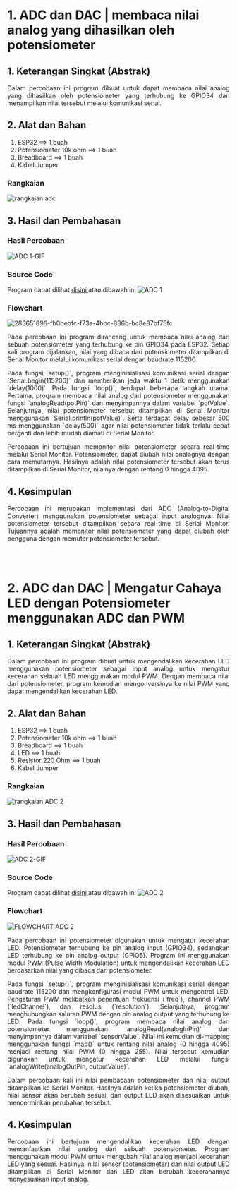 # 1. ADC dan DAC | membaca nilai analog yang dihasilkan oleh potensiometer 

## 1. Keterangan Singkat (Abstrak)

<p align="justify">Dalam percobaan ini program dibuat untuk dapat membaca nilai analog yang dihasilkan oleh potensiometer yang terhubung ke GPIO34 dan menampilkan nilai tersebut melalui komunikasi serial.

## 2. Alat dan Bahan
1. ESP32                     ==> 1 buah
2. Potensiometer 10k ohm     ==> 1 buah
3. Breadboard                ==> 1 buah
4. Kabel Jumper

### Rangkaian

![rangkaian adc](https://github.com/brianrahma/brian-system-embedded/assets/82065700/e9b02173-d1fd-4547-9543-88207b6c213d)

## 3. Hasil dan Pembahasan

### Hasil Percobaan

![ADC 1-GIF](https://github.com/brianrahma/brian-system-embedded/assets/82065700/8faa7ceb-c751-42e9-ba6d-ff8df0dc3e42)


### Source Code

Program dapat dilihat <a href="https://github.com/brianrahma/brian-system-embedded/blob/master/jobsheet%201/c.%20ADC%20dan%20DAC/1._contoh_ADC_dan_DAC_dengan_potensiometer/1._contoh_ADC_dan_DAC_dengan_potensiometer.ino"> disini </a> atau dibawah ini
![ADC 1](https://github.com/brianrahma/brian-system-embedded/assets/82065700/8577a659-931b-40f5-a8fa-7485bebd4e36)


### Flowchart

![283651896-fb0bebfc-f73a-4bbc-886b-bc8e87bf75fc](https://github.com/brianrahma/brian-system-embedded/assets/82065700/1da6ca03-86a3-4d92-9556-40f6d6c60286)

<p align="justify">Pada percobaan ini program dirancang untuk membaca nilai analog dari sebuah potensiometer yang terhubung ke pin GPIO34 pada ESP32. Setiap kali program dijalankan, nilai yang dibaca dari potensiometer ditampilkan di Serial Monitor melalui komunikasi serial dengan baudrate 115200.

<p align="justify">Pada fungsi `setup()`, program menginisialisasi komunikasi serial dengan `Serial.begin(115200)` dan memberikan jeda waktu 1 detik menggunakan `delay(1000)`. Pada fungsi `loop()`, terdapat beberapa langkah utama. Pertama, program membaca nilai analog dari potensiometer menggunakan fungsi `analogRead(potPin)` dan menyimpannya dalam variabel `potValue`. Selanjutnya, nilai potensiometer tersebut ditampilkan di Serial Monitor menggunakan `Serial.println(potValue)`. Serta terdapat delay sebesar 500 ms menggunakan `delay(500)` agar nilai potensiometer tidak terlalu cepat berganti dan lebih mudah diamati di Serial Monitor.

<p align="justify">Percobaan ini bertujuan memonitor nilai potensiometer secara real-time melalui Serial Monitor. Potensiometer, dapat diubah nilai analognya dengan cara memutarnya. Hasilnya adalah nilai potensiometer tersebut akan terus ditampilkan di Serial Monitor, nilainya dengan rentang 0 hingga 4095.

## 4. Kesimpulan

<p align="justify">Percobaan ini merupakan implementasi dari ADC (Analog-to-Digital Converter) menggunakan potensiometer sebagai input analognya. Nilai potensiometer tersebut ditampilkan secara real-time di Serial Monitor. Tujuannya adalah memonitor nilai potensiometer yang dapat diubah oleh pengguna dengan memutar potensiometer tersebut.

<br></br>
# 2. ADC dan DAC | Mengatur Cahaya LED dengan Potensiometer menggunakan ADC dan PWM

## 1. Keterangan Singkat (Abstrak)

<p align="justify">Dalam percobaan ini program dibuat untuk mengendalikan kecerahan LED menggunakan potensiometer sebagai input analog untuk mengatur kecerahan sebuah LED menggunakan modul PWM. Dengan membaca nilai dari potensiometer, program kemudian mengonversinya ke nilai PWM yang dapat mengendalikan kecerahan LED. 

## 2. Alat dan Bahan
1. ESP32                     ==> 1 buah
2. Potensiometer 10k ohm     ==> 1 buah
3. Breadboard                ==> 1 buah
4. LED                       ==> 1 buah
5. Resistor 220 Ohm          ==> 1 buah
6. Kabel Jumper

### Rangkaian

![rangkaian ADC 2](https://github.com/brianrahma/brian-system-embedded/assets/82065700/e308d705-1c89-4040-af1f-294cd4b59c91)

## 3. Hasil dan Pembahasan

### Hasil Percobaan

![ADC 2-GIF](https://github.com/brianrahma/brian-system-embedded/assets/82065700/71127dcc-2aad-47da-9cfc-b728e5541890)


### Source Code

Program dapat dilihat <a href="https://github.com/brianrahma/brian-system-embedded/blob/master/jobsheet%201/c.%20ADC%20dan%20DAC/2._Program_Mengatur_Cahaya_Led_dengan_Potensio/2._Program_Mengatur_Cahaya_Led_dengan_Potensio.ino"> disini </a> atau dibawah ini
![ADC 2](https://github.com/brianrahma/brian-system-embedded/assets/82065700/21709f74-e30f-410c-8e34-36edfaa39933)

### Flowchart

![FLOWCHART ADC 2](https://github.com/brianrahma/brian-system-embedded/assets/82065700/8daa59f4-5fa7-4009-be3e-2b65d1c099ac)

<p align="justify">Pada percobaan ini potensiometer digunakan untuk mengatur kecerahan LED. Potensiometer terhubung ke pin analog input (GPIO34), sedangkan LED terhubung ke pin analog output (GPIO5). Program ini menggunakan modul PWM (Pulse Width Modulation) untuk mengendalikan kecerahan LED berdasarkan nilai yang dibaca dari potensiometer.

<p align="justify">Pada fungsi `setup()`, program menginisialisasi komunikasi serial dengan baudrate 115200 dan mengkonfigurasi modul PWM untuk mengontrol LED. Pengaturan PWM melibatkan penentuan frekuensi (`freq`), channel PWM (`ledChannel`), dan resolusi (`resolution`). Selanjutnya, program menghubungkan saluran PWM dengan pin analog output yang terhubung ke LED. Pada fungsi `loop()`, program membaca nilai analog dari potensiometer menggunakan `analogRead(analogInPin)` dan menyimpannya dalam variabel `sensorValue`. Nilai ini kemudian di-mapping menggunakan fungsi `map()` untuk rentang nilai analog (0 hingga 4095) menjadi rentang nilai PWM (0 hingga 255). Nilai tersebut kemudian digunakan untuk mengatur kecerahan LED melalui fungsi `analogWrite(analogOutPin, outputValue)`.

<p align="justify">Dalam percobaan kali ini nilai pembacaan potensiometer dan nilai output ditampilkan ke Serial Monitor. Hasilnya adalah ketika potensiometer diubah, nilai sensor akan berubah sesuai, dan output LED akan disesuaikan untuk mencerminkan perubahan tersebut.

## 4. Kesimpulan
<p align="justify">Percobaan ini bertujuan mengendalikan kecerahan LED dengan memanfaatkan nilai analog dari sebuah potensiometer. Program menggunakan modul PWM untuk mengubah nilai analog menjadi kecerahan LED yang sesuai. Hasilnya, nilai sensor (potensiometer) dan nilai output LED ditampilkan di Serial Monitor dan LED akan berubah kecerahannya menyesuaikan input analog.

